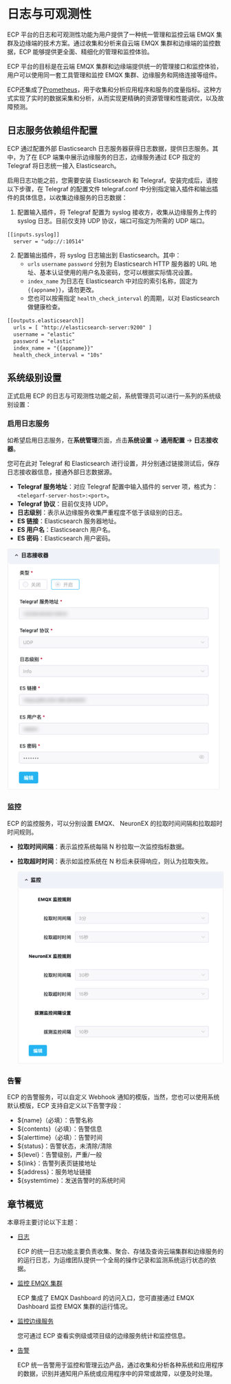 # 日志与可观测性

ECP 平台的日志和可观测性功能为用户提供了一种统一管理和监控云端 EMQX 集群及边缘端的技术方案。通过收集和分析来自云端 EMQX 集群和边缘端的监控数据，ECP 能够提供更全面、精细化的管理和监控体验。

ECP 平台的目标是在云端 EMQX 集群和边缘端提供统一的管理接口和监控体验，用户可以使用同一套工具管理和监控 EMQX 集群、边缘服务和网络连接等组件。

ECP还集成了[Prometheus](https://prometheus.io/docs/introduction/overview/)，用于收集和分析应用程序和服务的度量指标。这种方式实现了实时的数据采集和分析，从而实现更精确的资源管理和性能调优，以及故障预测。

## 日志服务依赖组件配置

ECP 通过配置外部 Elasticsearch 日志服务器获得日志数据，提供日志服务。其中，为了在 ECP 端集中展示边缘服务的日志，边缘服务通过 ECP 指定的 Telegraf 将日志统一接入 Elasticsearch。

启用日志功能之前，您需要安装 Elasticsearch 和 Telegraf。安装完成后，请按以下步骤，在 Telegraf 的配置文件 telegraf.conf 中分别指定输入插件和输出插件的具体信息，以收集边缘服务的日志数据：

1. 配置输入插件，将 Telegraf 配置为 syslog 接收方，收集从边缘服务上传的 syslog 日志。目前仅支持 UDP 协议，端口可指定为所需的 UDP 端口。

```
[[inputs.syslog]]
  server = "udp://:10514"
```

2. 配置输出插件，将 syslog 日志输出到 Elasticsearch。其中：
   - `urls`  `username`  `password` 分别为 Elasticsearch HTTP 服务器的 URL 地址、基本认证使用的用户名及密码，您可以根据实际情况设置。
   - `index_name` 为日志在 Elasticsearch 中对应的索引名称，固定为 <code v-pre>{{appname}}</code>，请勿更改。
   -  您也可以按需指定 `health_check_interval` 的周期，以对 Elasticsearch 做健康检查。

```
[[outputs.elasticsearch]]
  urls = [ "http://elasticsearch-server:9200" ]
  username = "elastic"
  password = "elastic"
  index_name = "{{appname}}"
  health_check_interval = "10s"
```

## 系统级别设置

正式启用 ECP 的日志与可观测性功能之前，系统管理员可以进行一系列的系统级别设置：


### 启用日志服务

如希望启用日志服务，在**系统管理**页面，点击**系统设置** -> **通用配置** -> **日志接收器**。

您可在此对 Telegraf 和 Elasticsearch 进行设置，并分别通过链接测试后，保存日志接收器信息，接通外部日志数据源。

- **Telegraf 服务地址**：对应 Telegraf 配置中输入插件的 server 项，格式为：`<telegarf-server-host>:<port>`。
- **Telegraf 协议**：目前仅支持 UDP。
- **日志级别**：表示从边缘服务收集严重程度不低于该级别的日志。
- **ES 链接**：Elasticsearch 服务器地址。
- **ES 用户名**：Elasticsearch 用户名。
- **ES 密码**：Elasticsearch 用户密码。

<img src="./_assets/manager-setting-log.png" alt="日志接收器" style="zoom:80%;" />



### 监控

ECP 的监控服务，可以分别设置 EMQX、 NeuronEX 的拉取时间间隔和拉取超时时间规则。

- **拉取时间间隔**：表示监控系统每隔 N 秒拉取一次监控指标数据。

- **拉取超时时间**：表示如监控系统在 N 秒后未获得响应，则认为拉取失败。

  

  <img src="./_assets/manager-setting-monitor.png" alt="系统级监控设置" style="zoom:80%;" />

### 告警

ECP 的告警服务，可以自定义 Webhook 通知的模版，当然，您也可以使用系统默认模版，ECP 支持自定义以下告警字段：

- ${name}（必填）：告警名称
- ${contents}（必填）：告警信息
- ${alerttime}（必填）：告警时间
- ${status}：告警状态，未清除/清除
- ${level}：告警级别，严重/一般
- ${link}：告警列表页链接地址
- ${address}：服务地址链接
- ${systemtime}：发送告警时的系统时间

## 章节概览

本章将主要讨论以下主题：

- [日志](../log/introduction.md)

  ECP 的统一日志功能主要负责收集、聚合、存储及查询云端集群和边缘服务的的运行日志，为运维团队提供一个全局的操作记录和监测系统运行状态的依据。

- [监控 EMQX 集群](https://docs.emqx.com/zh/enterprise/v4.4/getting-started/dashboard-ee.html#%E7%9B%91%E6%8E%A7)

  ECP 集成了 EMQX Dashboard 的访问入口，您可直接通过 EMQX Dashboard 监控 EMQX 集群的运行情况。

- [监控边缘服务](./monitor_edge.md)

  您可通过 ECP 查看实例级或项目级的边缘服务统计和监控信息。

- [告警](./alarm_rules)

  ECP 统一告警用于监控和管理云边产品，通过收集和分析各种系统和应用程序的数据，识别并通知用户系统或应用程序中的异常或故障，以便及时处理。
